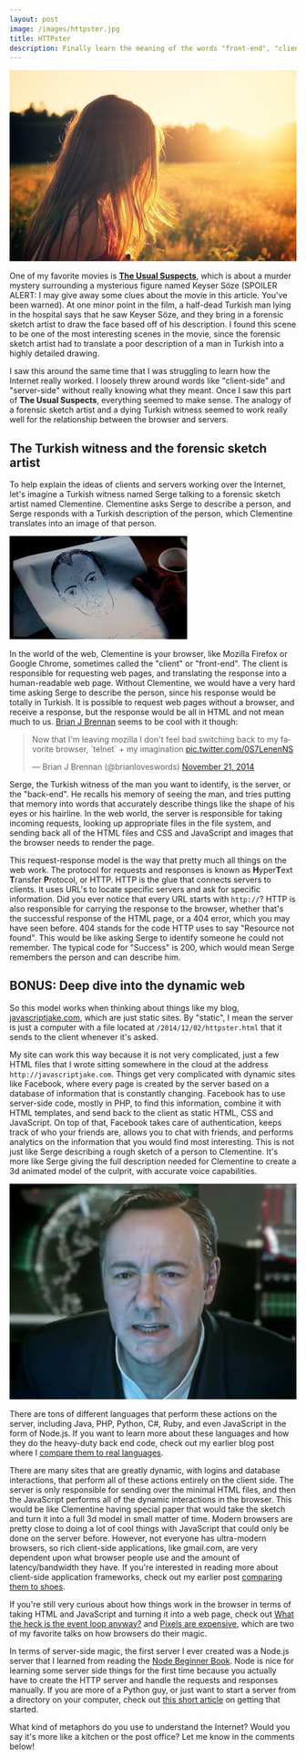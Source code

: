 ```yaml
---
layout: post
image: /images/httpster.jpg
title: HTTPster
description: Finally learn the meaning of the words "front-end", "client", "server", and "back-end", and the relationship between them.
---
```


![](/images/httpster.jpg)

One of my favorite movies is [**The Usual Suspects**](https://www.youtube.com/watch?v=oiXdPolca5w), which is about a murder mystery surrounding a mysterious figure named Keyser S&ouml;ze (SPOILER ALERT: I may give away some clues about the movie in this article. You've been warned). At one minor point in the film, a half-dead Turkish man lying in the hospital says that he saw Keyser S&ouml;ze, and they bring in a forensic sketch artist to draw the face based off of his description. I found this scene to be one of the most interesting scenes in the movie, since the forensic sketch artist had to translate a poor description of a man in Turkish into a highly detailed drawing. 

I saw this around the same time that I was struggling to learn how the Internet really worked. I loosely threw around words like "client-side" and "server-side" without really knowing what they meant. Once I saw this part of **The Usual Suspects**, everything seemed to make sense. The analogy of a forensic sketch artist and a dying Turkish witness seemed to work really well for the relationship between the browser and servers.

## The Turkish witness and the forensic sketch artist

To help explain the ideas of clients and servers working over the Internet, let's imagine a Turkish witness named Serge talking to a forensic sketch artist named Clementine. Clementine asks Serge to describe a person, and Serge responds with a Turkish description of the person, which Clementine translates into an image of that person.

![](/images/kevin-spacey-sketch.jpg)

In the world of the web, Clementine is your browser, like Mozilla Firefox or Google Chrome, sometimes called the "client" or "front-end". The client is responsible for requesting web pages, and translating the response into a human-readable web page. Without Clementine, we would have a very hard time asking Serge to describe the person, since his response would be totally in Turkish. It is possible to request web pages without a browser, and receive a response, but the response would be all in HTML and not mean much to us. [Brian J Brennan](https://twitter.com/brianloveswords) seems to be cool with it though:

<blockquote class="twitter-tweet" lang="en"><p>Now that I&#39;m leaving mozilla I don&#39;t feel bad switching back to my favorite browser, `telnet` + my imagination <a href="http://t.co/0S7LenenNS">pic.twitter.com/0S7LenenNS</a></p>&mdash; Brian J Brennan (@brianloveswords) <a href="https://twitter.com/brianloveswords/status/535919494603227137">November 21, 2014</a></blockquote>
<script async src="//platform.twitter.com/widgets.js" charset="utf-8"></script>

Serge, the Turkish witness of the man you want to identify, is the server, or the "back-end". He recalls his memory of seeing the man, and tries putting that memory into words that accurately describe things like the shape of his eyes or his hairline. In the web world, the server is responsible for taking incoming requests, looking up appropriate files in the file system, and sending back all of the HTML files and CSS and JavaScript and images that the browser needs to render the page.

This request-response model is the way that pretty much all things on the web work. The protocol for requests and responses is known as **H**yper**T**ext **T**ransfer **P**rotocol, or HTTP. HTTP is the glue that connects servers to clients. It uses URL's to locate specific servers and ask for specific information. Did you ever notice that every URL starts with `http://`? HTTP is also responsible for carrying the response to the browser, whether that's the successful response of the HTML page, or a 404 error, which you may have seen before. 404 stands for the code HTTP uses to say "Resource not found". This would be like asking Serge to identify someone he could not remember. The typical code for "Success" is 200, which would mean Serge remembers the person and can describe him.

## BONUS: Deep dive into the dynamic web

So this model works when thinking about things like my blog, [javascriptjake.com](http://javascriptjake.com/), which are just static sites. By "static", I mean the server is just a computer with a file located at `/2014/12/02/httpster.html` that it sends to the client whenever it's asked.

My site can work this way because it is not very complicated, just a few HTML files that I wrote sitting somewhere in the cloud at the address `http://javascriptjake.com`. Things get very complicated with dynamic sites like Facebook, where every page is created by the server based on a database of information that is constantly changing. Facebook has to use server-side code, mostly in PHP, to find this information, combine it with HTML templates, and send back to the client as static HTML, CSS and JavaScript. On top of that, Facebook takes care of authentication, keeps track of who your friends are, allows you to chat with friends, and performs analytics on the information that you would find most interesting. This is not just like Serge describing a rough sketch of a person to Clementine. It's more like Serge giving the full description needed for Clementine to create a 3d animated model of the culprit, with accurate voice capabilities. 

![](/images/kevin-spacey-3d.jpg.png)

There are tons of different languages that perform these actions on the server, including Java, PHP, Python, C#, Ruby, and even JavaScript in the form of Node.js. If you want to learn more about these languages and how they do the heavy-duty back end code, check out my earlier blog post where I [compare them to real languages](http://javascriptjake.com/2014/11/10/multilingual.html).

There are many sites that are greatly dynamic, with logins and database interactions, that perform all of these actions entirely on the client side. The server is only responsible for sending over the minimal HTML files, and then the JavaScript performs all of the dynamic interactions in the browser. This would be like Clementine having special paper that would take the sketch and turn it into a full 3d model in small matter of time. Modern browsers are pretty close to doing a lot of cool things with JavaScript that could only be done on the server before. However, not everyone has ultra-modern browsers, so rich client-side applications, like gmail.com, are very dependent upon what browser people use and the amount of latency/bandwidth they have. If you're interested in reading more about client-side application frameworks, check out my earlier post [comparing them to shoes](http://javascriptjake.com/2014/11/11/shopping.html).

If you're still very curious about how things work in the browser in terms of taking HTML and JavaScript and turning it into a web page, check out [What the heck is the event loop anyway?](http://2014.jsconf.eu/speakers/philip-roberts-what-the-heck-is-the-event-loop-anyway.html) and [Pixels are expensive](http://aerotwist.com/blog/pixels-are-expensive/), which are two of my favorite talks on how browsers do their magic.

In terms of server-side magic, the first server I ever created was a Node.js server that I learned from reading the [Node Beginner Book](http://www.nodebeginner.org/). Node is nice for learning some server side things for the first time because you actually have to create the HTTP server and handle the requests and responses manually. If you are more of a Python guy, or just want to start a server from a directory on your computer, check out [this short article](http://www.linuxjournal.com/content/tech-tip-really-simple-http-server-python) on getting that started.

What kind of metaphors do you use to understand the Internet? Would you say it's more like a kitchen or the post office? Let me know in the comments below!